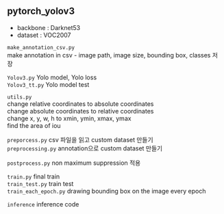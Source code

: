## pytorch_yolov3
- backbone : Darknet53
- dataset : VOC2007

`make_annotation_csv.py`  
make annotation in csv - image path, image size, bounding box, classes 저장

`Yolov3.py` Yolo model, Yolo loss   
`Yolov3_tt.py` Yolo model test

`utils.py`  
change relative coordinates to absolute coordinates   
change absolute coordinates to relative coordinates  
change x, y, w, h to xmin, ymin, xmax, ymax  
find the area of iou 

`preporcess.py`
csv 파일을 읽고 custom dataset 만들기  
`preprocessing.py`
annotation으로 custom dataset 만들기

`postprocess.py` non maximum suppression 적용

`train.py` final train  
`train_test.py` train test  
`train_each_epoch.py` drawing bounding box on the image every epoch

`inference` inference code
